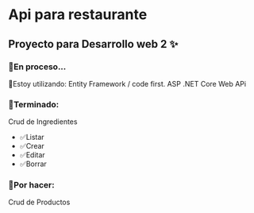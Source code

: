 <h1>Api para restaurante</h1>
<h2>Proyecto para Desarrollo web 2 ✨</h2>
<h3>🚧En proceso...</h3>


🚨Estoy utilizando:
Entity Framework / code first.
ASP .NET Core Web APi


<h3>📌Terminado: </h3>
<p>Crud de Ingredientes</p>
<ul>
  <li>✅Listar</li>
  <li>✅Crear</li>
  <li>✅Editar</li>
  <li>✅Borrar</li>
</ul>

<h3>📌Por hacer: </h3>
<p>Crud de Productos</p>

